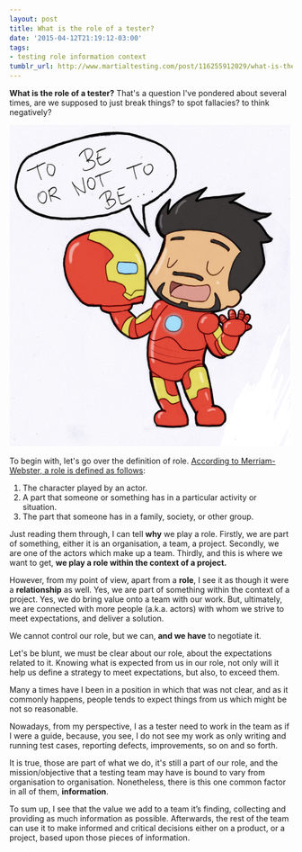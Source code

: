 ```yaml
---
layout: post
title: What is the role of a tester?
date: '2015-04-12T21:19:12-03:00'
tags:
- testing role information context
tumblr_url: http://www.martialtesting.com/post/116255912029/what-is-the-role-of-a-tester
---
```


**What is the role of a tester?** That's a question I've pondered about several times, are we supposed to just break things? to spot fallacies? to think negatively?

![Tester Role](/assets/tester-role.png)

To begin with, let's go over the definition of role. [According to Merriam-Webster, a role is defined as follows](http://www.merriam-webster.com/dictionary/role):

1. The character played by an actor.
2. A part that someone or something has in a particular activity or situation.
3. The part that someone has in a family, society, or other group.

Just reading them through, I can tell **why** we play a role. Firstly, we are part of something, either it is an organisation, a team, a project. Secondly, we are one of the actors which make up a team. Thirdly, and this is where we want to get, **we play a role within the context of a project.**

However, from my point of view, apart from a **role**, I see it as though it were a **relationship** as well. Yes, we are part of something within the context of a project. Yes, we do bring value onto a team with our work. But, ultimately, we are connected with more people (a.k.a. actors) with whom we strive to meet expectations, and deliver a solution.

We cannot control our role, but we can, **and we have** to negotiate it.

Let's be blunt, we must be clear about our role, about the expectations related to it. Knowing what is expected from us in our role, not only will it help us define a strategy to meet expectations, but also, to exceed them.

Many a times have I been in a position in which that was not clear, and as it commonly happens, people tends to expect things from us which might be not so reasonable.

Nowadays, from my perspective, I as a tester need to work in the team as if I were a guide, because, you see, I do not see my work as only writing and running test cases, reporting defects, improvements, so on and so forth.

It is true, those are part of what we do, it's still a part of our role, and the mission/objective that a testing team may have is bound to vary from organisation to organisation. Nonetheless, there is this one common factor in all of them, **information**.

To sum up, I see that the value we add to a team it’s finding, collecting and providing as much information as possible. Afterwards, the rest of the team can use it to make informed and critical decisions either on a product, or a project, based upon those pieces of information.
